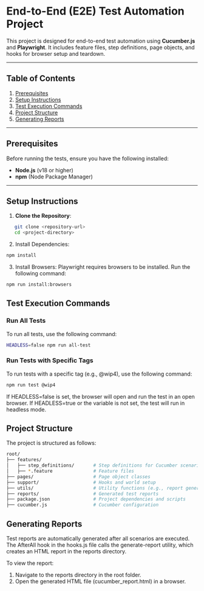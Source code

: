 # End-to-End (E2E) Test Automation Project

This project is designed for end-to-end test automation using **Cucumber.js** and **Playwright**. It includes feature files, step definitions, page objects, and hooks for browser setup and teardown.

---

## Table of Contents

1. [Prerequisites](#prerequisites)
2. [Setup Instructions](#setup-instructions)
3. [Test Execution Commands](#test-execution-commands)
4. [Project Structure](#project-structure)
5. [Generating Reports](#generating-reports)

---

## Prerequisites

Before running the tests, ensure you have the following installed:

- **Node.js** (v18 or higher)
- **npm** (Node Package Manager)

---

## Setup Instructions

1. **Clone the Repository**:
```bash
   git clone <repository-url>
   cd <project-directory>
```
2. Install Dependencies:

```bash
npm install
```
3. Install Browsers:
Playwright requires browsers to be installed. Run the following command:
```bash
npm run install:browsers
```

## Test Execution Commands
### Run All Tests
To run all tests, use the following command:

```bash
HEADLESS=false npm run all-test
```
### Run Tests with Specific Tags
To run tests with a specific tag (e.g., @wip4), use the following command:
```bash
npm run test @wip4
```

If HEADLESS=false is set, the browser will open and run the test in an open browser. If HEADLESS=true or the variable is not set, the test will run in headless mode.

## Project Structure
The project is structured as follows:
```bash
root/
├── features/
│   ├── step_definitions/       # Step definitions for Cucumber scenarios
│   ├── *.feature               # Feature files
├── pages/                      # Page object classes
├── support/                    # Hooks and world setup
├── utils/                      # Utility functions (e.g., report generation)
├── reports/                    # Generated test reports
├── package.json                # Project dependencies and scripts
├── cucumber.js                 # Cucumber configuration
```

## Generating Reports
Test reports are automatically generated after all scenarios are executed. The AfterAll hook in the hooks.js file calls the generate-report utility, which creates an HTML report in the reports directory.

To view the report:

1. Navigate to the reports directory in the root folder.
2. Open the generated HTML file (cucumber_report.html) in a browser.
